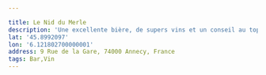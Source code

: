 ```yaml
---

title: Le Nid du Merle
description: 'Une excellente bière, de supers vins et un conseil au top ! '
lat: '45.8992097'
lon: '6.121802700000001'
address: 9 Rue de la Gare, 74000 Annecy, France
tags: Bar,Vin
---
```

